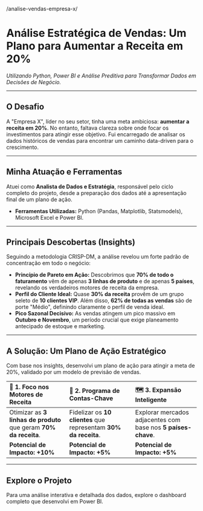 /analise-vendas-empresa-x/

# Análise Estratégica de Vendas: Um Plano para Aumentar a Receita em 20%
*Utilizando Python, Power BI e Análise Preditiva para Transformar Dados em Decisões de Negócio.*

---
## O Desafio

A "Empresa X", líder no seu setor, tinha uma meta ambiciosa: **aumentar a receita em 20%**. No entanto, faltava clareza sobre onde focar os investimentos para atingir esse objetivo. Fui encarregado de analisar os dados históricos de vendas para encontrar um caminho data-driven para o crescimento.

---
## Minha Atuação e Ferramentas

Atuei como **Analista de Dados e Estratégia**, responsável pelo ciclo completo do projeto, desde a preparação dos dados até a apresentação final de um plano de ação.

* **Ferramentas Utilizadas:** Python (Pandas, Matplotlib, Statsmodels), Microsoft Excel e Power BI.

---
## Principais Descobertas (Insights)

Seguindo a metodologia CRISP-DM, a análise revelou um forte padrão de concentração em todo o negócio:

* **Princípio de Pareto em Ação:** Descobrimos que **70% de todo o faturamento** vêm de apenas **3 linhas de produto** e de apenas **5 países**, revelando os verdadeiros motores de receita da empresa.
* **Perfil do Cliente Ideal:** Quase **30% da receita** provêm de um grupo seleto de **10 clientes VIP**. Além disso, **62% de todas as vendas** são de porte "Médio", definindo claramente o perfil de venda ideal.
* **Pico Sazonal Decisivo:** As vendas atingem um pico massivo em **Outubro e Novembro**, um período crucial que exige planeamento antecipado de estoque e marketing.

---
## A Solução: Um Plano de Ação Estratégico

Com base nos insights, desenvolvi um plano de ação para atingir a meta de 20%, validado por um modelo de previsão de vendas.

| 🚀 1. Foco nos Motores de Receita | 🤝 2. Programa de Contas-Chave | 🗺️ 3. Expansão Inteligente |
| :--- | :--- | :--- |
| Otimizar as **3 linhas de produto** que geram **70% da receita**. | Fidelizar os **10 clientes** que representam **30% da receita**. | Explorar mercados adjacentes com base nos **5 países-chave**. |
| **Potencial de Impacto: +10%** | **Potencial de Impacto: +5%** | **Potencial de Impacto: +5%** |

---
## Explore o Projeto

Para uma análise interativa e detalhada dos dados, explore o dashboard completo que desenvolvi em Power BI.
